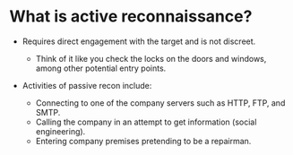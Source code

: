 # What is active reconnaissance?

* Requires direct engagement with the target and is not discreet.
  * Think of it like you check the locks on the doors and windows, among other potential entry points.

* Activities of passive recon include:
  * Connecting to one of the company servers such as HTTP, FTP, and SMTP.
  * Calling the company in an attempt to get information (social engineering).
  * Entering company premises pretending to be a repairman.
